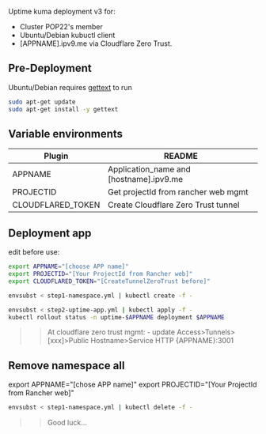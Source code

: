 Uptime kuma deployment v3 for:

- Cluster POP22's member
- Ubuntu/Debian kubuctl client
- [APPNAME].ipv9.me via Cloudflare Zero Trust.

## Pre-Deployment
Ubuntu/Debian requires [gettext](https://zoomadmin.com/HowToInstall/UbuntuPackage/gettext) to run

```sh
sudo apt-get update
sudo apt-get install -y gettext
```

## Variable environments
| Plugin | README |
| ------ | ------ |
| APPNAME | Application_name and [hostname].ipv9.me |
| PROJECTID | Get projectId from rancher web mgmt |
| CLOUDFLARED_TOKEN | Create Cloudflare Zero Trust tunnel |

## Deployment app
edit before use:

```sh
export APPNAME="[choose APP name]"
export PROJECTID="[Your ProjectId from Rancher web]"
export CLOUDFLARED_TOKEN="[CreateTunnelZeroTrust before]"
```

```sh
envsubst < step1-namespace.yml | kubectl create -f -
```

```sh
envsubst < step2-uptime-app.yml | kubectl apply -f - 
kubectl rollout status -n uptime-$APPNAME deployment $APPNAME
```
>> At cloudflare zero trust mgmt:
    - update Access>Tunnels>[xxx]>Public Hostname>Service HTTP {APPNAME}:3001

## Remove namespace all
export APPNAME="[chose APP name]"
export PROJECTID="[Your ProjectId from Rancher web]"

```sh
envsubst < step1-namespace.yml | kubectl delete -f -
```
>> Good luck...
